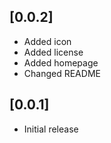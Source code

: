 ## [0.0.2]
- Added icon
- Added license
- Added homepage
- Changed README

## [0.0.1]
- Initial release